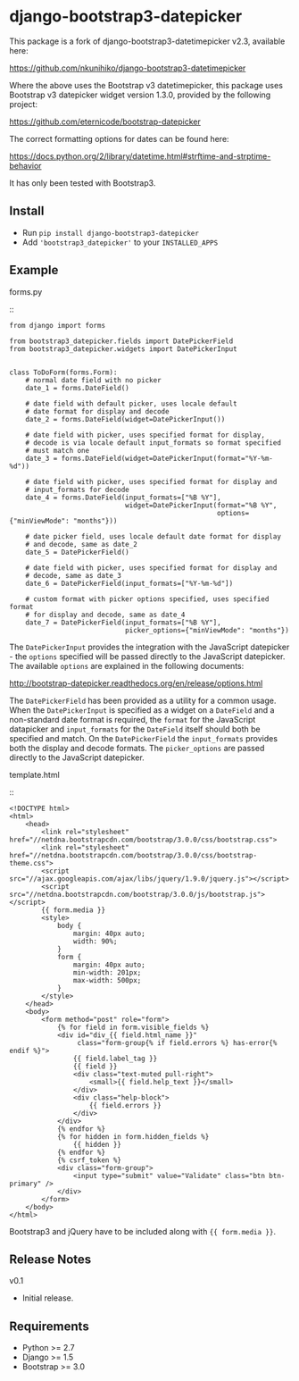 django-bootstrap3-datepicker
============================

This package is a fork of django-bootstrap3-datetimepicker v2.3, available here:

<https://github.com/nkunihiko/django-bootstrap3-datetimepicker>

Where the above uses the Bootstrap v3 datetimepicker, this package uses Bootstrap v3 datepicker widget version 1.3.0, provided by the following project:

<https://github.com/eternicode/bootstrap-datepicker>

The correct formatting options for dates can be found here:

<https://docs.python.org/2/library/datetime.html#strftime-and-strptime-behavior>

It has only been tested with Bootstrap3.

Install
-------

-  Run ``pip install django-bootstrap3-datepicker``
-  Add ``'bootstrap3_datepicker'`` to your ``INSTALLED_APPS``

Example
-------

forms.py
        
::

    from django import forms

    from bootstrap3_datepicker.fields import DatePickerField
    from bootstrap3_datepicker.widgets import DatePickerInput


    class ToDoForm(forms.Form):
        # normal date field with no picker
        date_1 = forms.DateField()

        # date field with default picker, uses locale default
        # date format for display and decode
        date_2 = forms.DateField(widget=DatePickerInput())

        # date field with picker, uses specified format for display,
        # decode is via locale default input_formats so format specified
        # must match one
        date_3 = forms.DateField(widget=DatePickerInput(format="%Y-%m-%d"))

        # date field with picker, uses specified format for display and
        # input_formats for decode
        date_4 = forms.DateField(input_formats=["%B %Y"],
                                 widget=DatePickerInput(format="%B %Y",
                                                        options={"minViewMode": "months"}))

        # date picker field, uses locale default date format for display
        # and decode, same as date_2
        date_5 = DatePickerField()

        # date field with picker, uses specified format for display and
        # decode, same as date_3
        date_6 = DatePickerField(input_formats=["%Y-%m-%d"])

        # custom format with picker options specified, uses specified format
        # for display and decode, same as date_4
        date_7 = DatePickerField(input_formats=["%B %Y"],
                                 picker_options={"minViewMode": "months"})

The ``DatePickerInput`` provides the integration with the JavaScript datepicker - the ``options`` specified will be passed directly to the JavaScript datepicker. The available ``options`` are explained in the following documents:

<http://bootstrap-datepicker.readthedocs.org/en/release/options.html>

The ``DatePickerField`` has been provided as a utility for a common usage. When the ``DatePickerInput`` is specified as a widget on a ``DateField`` and a non-standard date format is required, the ``format`` for the JavaScript datapicker and ``input_formats`` for the ``DateField`` itself should both be specified and match. On the ``DatePickerField`` the ``input_formats`` provides both the display and decode formats. The ``picker_options`` are passed directly to the JavaScript datepicker.

template.html

::

    <!DOCTYPE html>
    <html>
        <head>
            <link rel="stylesheet" href="//netdna.bootstrapcdn.com/bootstrap/3.0.0/css/bootstrap.css">
            <link rel="stylesheet" href="//netdna.bootstrapcdn.com/bootstrap/3.0.0/css/bootstrap-theme.css">
            <script src="//ajax.googleapis.com/ajax/libs/jquery/1.9.0/jquery.js"></script>
            <script src="//netdna.bootstrapcdn.com/bootstrap/3.0.0/js/bootstrap.js"></script>
            {{ form.media }}
            <style>
                body {
                    margin: 40px auto;
                    width: 90%;
                }
                form {
                    margin: 40px auto;
                    min-width: 201px;
                    max-width: 500px;
                }
            </style>
        </head>
        <body>
            <form method="post" role="form">
                {% for field in form.visible_fields %}
                <div id="div_{{ field.html_name }}" 
                     class="form-group{% if field.errors %} has-error{% endif %}">
                    {{ field.label_tag }}
                    {{ field }}
                    <div class="text-muted pull-right">
                        <small>{{ field.help_text }}</small>
                    </div>
                    <div class="help-block">
                        {{ field.errors }}
                    </div>
                </div>
                {% endfor %}
                {% for hidden in form.hidden_fields %}
                    {{ hidden }}
                {% endfor %}
                {% csrf_token %}
                <div class="form-group">
                    <input type="submit" value="Validate" class="btn btn-primary" />
                </div>
            </form>
        </body>
    </html>

Bootstrap3 and jQuery have to be included along with ``{{ form.media }}``.

Release Notes
-------------

v0.1

- Initial release.

Requirements
------------

-  Python >= 2.7
-  Django >= 1.5
-  Bootstrap >= 3.0
